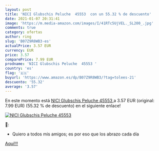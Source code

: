 ```yaml
---
layout: post
title: 'NICI Glubschis Peluche  45553  con un 55.32 % de descuento'
date: 2021-01-07 20:31:41
image: 'https://m.media-amazon.com/images/I/41RTc5UjVEL._SL200_.jpg'
comments: true
category: ofertas
author: ring
slug: 'B07Z9R8WB3-es'
actualPrice: 3.57 EUR
currency: EUR
price: 3.57
comparePrice: 7.99 EUR
prodname: 'NICI Glubschis Peluche  45553 '
country: 'es'
flag: '🇪🇸'
buyurl: 'https://www.amazon.es/dp/B07Z9R8WB3/?tag=tolees-21'
descuento: '55.32'
average: '3.57'
---
```


En este momento está [NICI Glubschis Peluche  45553 ](https://www.amazon.es/dp/B07Z9R8WB3/?tag=tolees-21) a 3.57 EUR (original: 7.99 EUR) (55.32 %  de descuento) en el siguiente enlace!

[![NICI Glubschis Peluche  45553 ](https://m.media-amazon.com/images/I/41RTc5UjVEL._SL200_.jpg)](https://www.amazon.es/dp/B07Z9R8WB3/?tag=tolees-21)

🔎:

- Quiero a todos mis amigos; es por eso que los abrazo cada día

[Aquí!!!](https://www.amazon.es/dp/B07Z9R8WB3/?tag=tolees-21)
